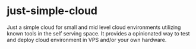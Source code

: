 # just-simple-cloud
Just a simple cloud for small and mid level cloud environments utilizing known tools in the self serving space. It provides a opinionated way to test and deploy cloud environment in VPS and/or your own hardware.
